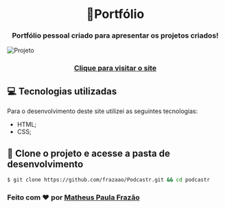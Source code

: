 <h1 align="center">
  <br>🚀Portfólio
</h1>

<h3 align="center">
  Portfólio pessoal criado para apresentar os projetos criados! 
</h3>

<img src="./.images/porfolio.PNG" alt="Projeto">

<h3 align="center"><a href="https://matheusfrazao.vercel.app/">Clique para visitar o site</a></h3>


## 💻 Tecnologias utilizadas
Para o desenvolvimento deste site utilizei as seguintes tecnologias:

- HTML;
- CSS;

## 🔗 Clone o projeto e acesse a pasta de desenvolvimento

```bash
$ git clone https://github.com/frazaao/Podcastr.git && cd podcastr
```

<h3>
    Feito com ❤️ por <a href="https://www.linkedin.com/in/matheus-paula-frazao-5b7284202/">Matheus Paula Frazão</a>
</h3>
